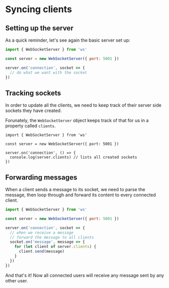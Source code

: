 # Syncing clients

<Vimeo id="1010811238" />

## Setting up the server

As a quick reminder, let's see again the basic server set up:

```js
import { WebSocketServer } from 'ws'

const server = new WebSocketServer({ port: 5001 })

server.on('connection', socket => {
  // do what we want with the socket
})
```

## Tracking sockets

In order to update all the clients, we need to keep track of their server side
sockets they have created.

Forunately, the `WebSocketServer` object keeps track of that for us in a
property called `clients`.

```js{6}
import { WebSocketServer } from 'ws'

const server = new WebSocketServer({ port: 5001 })

server.on('connection', () => {
  console.log(server.clients) // lists all created sockets
})
```

## Forwarding messages

When a client sends a message to its socket, we need to parse the message, then
loop through and forward its content to every connected client.

```js
import { WebSocketServer } from 'ws'

const server = new WebSocketServer({ port: 5001 })

server.on('connection', socket => {
  // when we receive a message
  // forward the message to all clients
  socket.on('message', message => {
    for (let client of server.clients) {
      client.send(message)
    }
  })
})
```

And that's it! Now all connected users will receive any message sent by any
other user.
